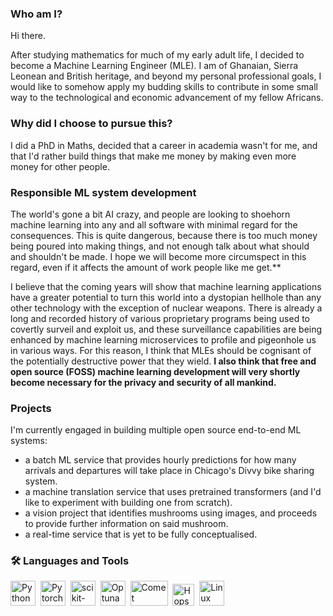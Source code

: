 ### Who am I?
Hi there.

After studying mathematics for much of my early adult life, I decided to become a Machine Learning Engineer (MLE). I am of Ghanaian, Sierra Leonean and British heritage, and beyond my personal professional goals, I would like to somehow apply my budding skills to contribute in some small way to the technological and economic advancement of my fellow Africans. 

### Why did I choose to pursue this?
I did a PhD in Maths, decided that a career in academia wasn't for me, and that I'd rather build things that make me money by making even more money for other people.

### Responsible ML system development
The world's gone a bit AI crazy, and people are looking to shoehorn machine learning into any and all software with minimal regard for the consequences. This is quite dangerous, because there is too much money being poured into making things, and not enough talk about what should and shouldn't be made. I hope we will become more circumspect in this regard, even if it affects the amount of work people like me get.**

I believe that the coming years will show that machine learning applications have a greater potential to turn this world into a dystopian hellhole than any other technology with the exception of nuclear weapons. There is already a long and recorded history of various proprietary programs being used to covertly surveil and exploit us, and these surveillance capabilities are being enhanced by machine learning microservices to profile and pigeonhole us in various ways. For this reason, I think that MLEs should be cognisant of the potentially destructive power that they wield. **I also think that free and open source (FOSS) machine learning development will very shortly become necessary for the privacy and security of all mankind.**

### Projects
I'm currently engaged in building multiple open source end-to-end ML systems:
  - a batch ML service that provides hourly predictions for how many arrivals and departures will take place in Chicago's Divvy bike sharing system.
  - a machine translation service that uses pretrained transformers (and I'd like to experiment with building one from scratch).
  - a vision project that identifies mushrooms using images, and proceeds to provide further information on said mushroom.
  - a real-time service that is yet to be fully conceptualised.


### :hammer_and_wrench: Languages and Tools
  <img src="https://pluspng.com/img-png/python-logo-png-open-2000.png" title="Python" alt="Python" width="40" height="40"/>&nbsp;
    <img src="https://upload.wikimedia.org/wikipedia/commons/1/10/PyTorch_logo_icon.svg" title="Pytorch" alt="Pytorch" width="40" height="40"/>&nbsp; 
      <img src="https://external-content.duckduckgo.com/iu/?u=https%3A%2F%2Flogosdownload.com%2Flogo%2Fscikit-learn-logo-big.png&f=1&nofb=1&ipt=dc8109c7270108f1039f351c0c19e173c3f752eb44eb1b66c3559e7a6605ed06&ipo=images" title="scikit-learn" alt="scikit-learn" width="40" height="40"/>&nbsp; 
  <img src="https://avatars.githubusercontent.com/u/57251745?s=400&v=4" title="Optuna" alt="Optuna" width="40" height="40"/>&nbsp; 
  <img src="https://www.comet.com/images/logo_comet_light.png" title="CometML" alt="Comet" width="60" height="40"/>&nbsp; 
  <img src="https://uploads-ssl.webflow.com/618ceae2a430c960c6f6b19a/61a77bd7a2e4345dc9c999ba_Hopsworks%20Icon%20Green.png" title="Hopsworks" alt="Hopsworks" width="35" height="35"/>&nbsp; 
  <img src="https://vignette.wikia.nocookie.net/logopedia/images/0/04/Linux_logo.png/revision/latest?cb=20120814052336" title="Linux" alt="Linux" width="40" height="40"/>&nbsp;
</div>
